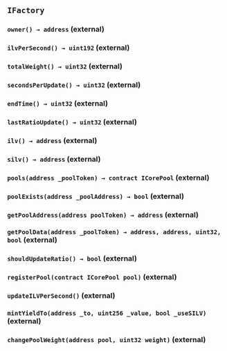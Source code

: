 ## `IFactory`

### `owner() → address` (external)

### `ilvPerSecond() → uint192` (external)

### `totalWeight() → uint32` (external)

### `secondsPerUpdate() → uint32` (external)

### `endTime() → uint32` (external)

### `lastRatioUpdate() → uint32` (external)

### `ilv() → address` (external)

### `silv() → address` (external)

### `pools(address _poolToken) → contract ICorePool` (external)

### `poolExists(address _poolAddress) → bool` (external)

### `getPoolAddress(address poolToken) → address` (external)

### `getPoolData(address _poolToken) → address, address, uint32, bool` (external)

### `shouldUpdateRatio() → bool` (external)

### `registerPool(contract ICorePool pool)` (external)

### `updateILVPerSecond()` (external)

### `mintYieldTo(address _to, uint256 _value, bool _useSILV)` (external)

### `changePoolWeight(address pool, uint32 weight)` (external)

